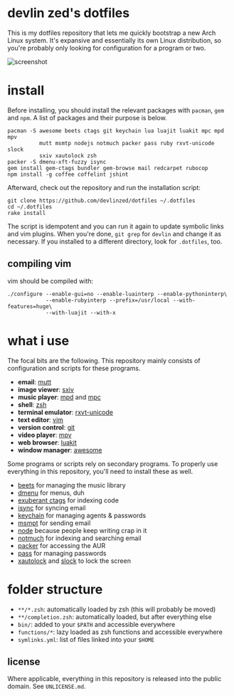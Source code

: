 devlin zed's dotfiles
=====================

This is my dotfiles repository that lets me quickly bootstrap a new Arch Linux
system.  It's expansive and essentially its own Linux distribution, so you're
probably only looking for configuration for a program or two.

![screenshot](https://raw.github.com/devlinzed/dotfiles/master/screenshot.png)

install
=======

Before installing, you should install the relevant packages with `pacman`,
`gem` and `npm`.  A list of packages and their purpose is below.

    pacman -S awesome beets ctags git keychain lua luajit luakit mpc mpd mpv
              mutt msmtp nodejs notmuch packer pass ruby rxvt-unicode slock
              sxiv xautolock zsh
    packer -S dmenu-xft-fuzzy isync
    gem install gem-ctags bundler gem-browse mail redcarpet rubocop
    npm install -g coffee coffelint jshint

Afterward, check out the repository and run the installation script:

    git clone https://github.com/devlinzed/dotfiles ~/.dotfiles
    cd ~/.dotfiles
    rake install

The script is idempotent and you can run it again to update symbolic links and
vim plugins.  When you're done, `git grep` for `devlin` and change it as
necessary.  If you installed to a different directory, look for `.dotfiles`,
too.

compiling vim
-------------

vim should be compiled with:

    ./configure --enable-gui=no --enable-luainterp --enable-pythoninterp\
                --enable-rubyinterp --prefix=/usr/local --with-features=huge\
                --with-luajit --with-x

what i use
==========

The focal bits are the following.  This repository mainly consists of
configuration and scripts for these programs.

* **email**: [mutt](http://mutt.org/)
* **image viewer**: [sxiv](https://bbs.archlinux.org/viewtopic.php?id=112643)
* **music player**: [mpd](http://mpd.wikia.com/wiki/Music_Player_Daemon_Wiki) and [mpc](http://mpd.wikia.com/wiki/Client:Mpc)
* **shell**: [zsh](http://zsh.org/)
* **terminal emulator**: [rxvt-unicode](https://en.wikipedia.org/wiki/Rxvt)
* **text editor**: [vim](http://vim.org)
* **version control**: [git](http://git-scm.org)
* **video player**: [mpv](http://mpv.io/index.html)
* **web browser**: [luakit](http://luakit.org)
* **window manager**: [awesome](http://awesome.naquadah.org/)

Some programs or scripts rely on secondary programs.  To properly use
everything in this repository, you'll need to install these as well.

* [beets](http://beets.radbox.org) for managing the music library
* [dmenu](http://tools.suckless.org/dmenu/) for menus, duh
* [exuberant ctags](http://ctags.sourceforge.net/) for indexing code
* [isync](http://isync.sourceforge.net/) for syncing email
* [keychain](http://www.funtoo.org/wiki/Keychain) for managing agents & passwords
* [msmpt](http://msmtp.sourceforge.net) for sending email
* [node](http://nodejs.org) because people keep writing crap in it
* [notmuch](http://notmuchmail.org/) for indexing and searching email
* [packer](https://aur.archlinux.org/packages/packer/) for accessing the AUR
* [pass](http://zx2c4.com/projects/password-store/) for managing passwords
* [xautolock](http://freecode.com/projects/xautolock) and
  [slock](http://tools.suckless.org/slock) to lock the screen

folder structure
================

- `**/*.zsh`: automatically loaded by zsh (this will probably be moved)
- `**/completion.zsh`: automatically loaded, but after everything else
- `bin/`: added to your `$PATH` and accessible everywhere
- `functions/*`: lazy loaded as zsh functions and accessible everywhere
- `symlinks.yml`: list of files linked into your `$HOME`

license
-------

Where applicable, everything in this repository is released into the public
domain.  See `UNLICENSE.md`.
